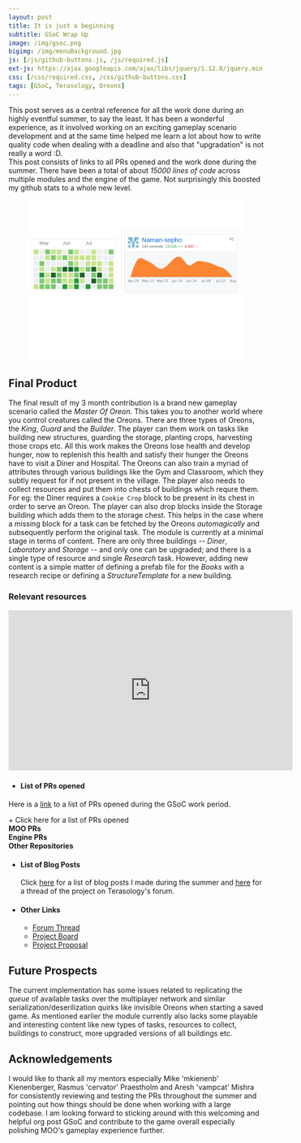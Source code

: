 ```yaml
---
layout: post
title: It is just a beginning
subtitle: GSoC Wrap Up
image: /img/gsoc.png
bigimg: /img/menuBackground.jpg
js: [/js/github-buttons.js, /js/required.js]
ext-js: https://ajax.googleapis.com/ajax/libs/jquery/1.12.0/jquery.min.js
css: [/css/required.css, /css/github-buttons.css]
tags: [GSoC, Terasology, Oreons]
---
```

This post serves as a central reference for all the work done during an highly eventful summer, to say the least. It has been a wonderful experience, as it involved working on an exciting gameplay scenario development and at the same time helped me learn a lot about how to write quality
code when dealing with a deadline and also that "upgradation" is not really a word :D.  
This post consists of links to all PRs opened and the work done during the summer. There have been a total of about *15000 lines of code* across multiple modules and the engine of the game. Not surprisingly this boosted my github stats to a whole new level.

<div align="center">
<figure>
<img src="/img/contri.jpg">
</figure>
</div>

## Final Product
The final result of my 3 month contribution is a brand new gameplay scenario called the *Master Of Oreon*. This takes you to another world where you control creatures called the Oreons. There are three types of Oreons, the _King_, _Guard_ and the _Builder_. The player can 
 them work on tasks like building new structures, guarding the storage, planting crops, harvesting those crops etc.
All this work makes the Oreons lose health and develop hunger, now to replenish this health and satisfy their hunger the Oreons have to visit a Diner and Hospital. The Oreons can also train a myriad of attributes through various buildings like the Gym and Classroom, which they subtly 
request for if not present in the village. The player also needs to collect resources and put them into chests of buildings which requre them. For eg: the Diner requires a `Cookie Crop` block to be present in its chest in order to serve an Oreon. The player can also drop blocks inside the 
Storage building which adds them to the storage chest. This helps in the case where a missing block for a task can be fetched by the Oreons _automagically_ and subsequently perform the original task. The module is currently at a minimal stage in terms of content. 
 There are only three buildings -- _Diner_, _Laboratory_ and _Storage_ -- and only one can be upgraded; and there is a single type of resource and single _Research_ task.  However, adding new content is a simple matter of defining a prefab file for the _Books_ with a research
 recipe or defining a _StructureTemplate_ for a new building.

### Relevant resources
  
<div align="center">
<iframe width="560" height="315" src="https://www.youtube.com/embed/F5CGjjePnbA" frameborder="0" allow="autoplay; encrypted-media" allowfullscreen></iframe>
  </div>
  
  
- #### List of PRs opened
Here is a [link](https://github.com/pulls?utf8=%E2%9C%93&q=is%3Apr+created%3A%3E2018-05-05+author%3ANaman-sopho) to a list of PRs opened during the GSoC work period.

<div class="collapsiblecontainer">
<div id="BTs" class="collapsibleheader">
+ Click here for a list of PRs opened
</div>
<div class="collapsiblecontent">
<b> MOO PRs </b><br>
<div class="github-button" url="https://github.com/Terasology/MasterOfOreon/pull/5"></div>
<div class="github-button" url="https://github.com/Terasology/MasterOfOreon/pull/6"></div>
<div class="github-button" url="https://github.com/Terasology/MasterOfOreon/pull/7"></div>
<div class="github-button" url="https://github.com/Terasology/MasterOfOreon/pull/8"></div>
<div class="github-button" url="https://github.com/Terasology/MasterOfOreon/pull/9"></div>
<div class="github-button" url="https://github.com/Terasology/MasterOfOreon/pull/10"></div>
<div class="github-button" url="https://github.com/Terasology/MasterOfOreon/pull/11"></div>
<div class="github-button" url="https://github.com/Terasology/MasterOfOreon/pull/19"></div>
<div class="github-button" url="https://github.com/Terasology/MasterOfOreon/pull/20"></div>
<div class="github-button" url="https://github.com/Terasology/MasterOfOreon/pull/21"></div>
<div class="github-button" url="https://github.com/Terasology/MasterOfOreon/pull/22"></div>
<div class="github-button" url="https://github.com/Terasology/MasterOfOreon/pull/23"></div>
<div class="github-button" url="https://github.com/Terasology/MasterOfOreon/pull/24"></div>
<div class="github-button" url="https://github.com/Terasology/MasterOfOreon/pull/25"></div>
<div class="github-button" url="https://github.com/Terasology/MasterOfOreon/pull/26"></div>
<div class="github-button" url="https://github.com/Terasology/MasterOfOreon/pull/27"></div>
<b>Engine PRs</b><br>
<div class="github-button" url="https://github.com/MovingBlocks/Terasology/pull/3410"></div>
<div class="github-button" url="https://github.com/MovingBlocks/Terasology/pull/3401"></div>
<b>Other Repositories</b><br>
<div class="github-button" url="https://github.com/Terasology/StructureTemplates/pull/27"></div>
<div class="github-button" url="https://github.com/Terasology/Oreons/pull/3"></div>
<div class="github-button" url="https://github.com/Terasology/Oreons/pull/4"></div>
<div class="github-button" url="https://github.com/Terasology/DynamicCities/pull/32"></div>
<div class="github-button" url="https://github.com/Terasology/CombatSystem/pull/35"></div>
<div class="github-button" url="https://github.com/Terasology/Books/pull/16"></div>
<div class="github-button" url="https://github.com/Terasology/ChangingBlocks/pull/3"></div>
<div class="github-button" url="https://github.com/Terasology/Behaviors/pull/14"></div>
</div>
</div>

- #### List of Blog Posts
  Click [here](https://naman-sopho.github.io/tags#GSoC) for a list of blog posts I made during the summer and [here](https://forum.terasology.org/threads/gsoc-2018-renovation-of-masteroforeon.2171/) for a thread of the project on Terasology's forum.
- #### Other Links
  - [Forum Thread](https://forum.terasology.org/threads/gsoc-2018-renovation-of-masteroforeon.2171/)
  - [Project Board](http://github.com/Terasology/projects/10)
  - [Project Proposal](https://drive.google.com/file/d/14q2m16WKgZCy5iVQbfsceRXeI7N8Wa5b/view)

## Future Prospects
The current implementation has some issues related to replicating the _queue_ of available tasks over the multiplayer network and similar serialization/deserilization quirks like invisible Oreons when starting a saved game. As mentioned earlier the module currently also lacks some
playable and interesting content like new types of tasks, resources to collect, buildings to construct, more upgraded versions of all buildings etc.
## Acknowledgements
I would like to thank all my mentors especially Mike 'mkienenb' Kienenberger, Rasmus 'cervator' Praestholm and Aresh 'vampcat' Mishra for consistently reviewing and  testing the PRs throughout the summer and pointing out how things should be done when working with a large 
codebase. I am looking forward to sticking around with this welcoming and helpful org post GSoC and contribute to the game overall especially polishing MOO's gameplay experience further.